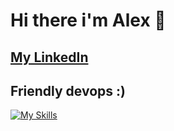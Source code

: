 # Hi there i'm Alex 👋
## [My LinkedIn](https://www.linkedin.com/in/filatov-devops/)
## Friendly devops :)
[![My Skills](https://skillicons.dev/icons?i=aws,terraform,docker,cloudflare,githubactions,git,github,py,bash,nginx,linux,regex,mongodb,discord)](https://skillicons.dev)
